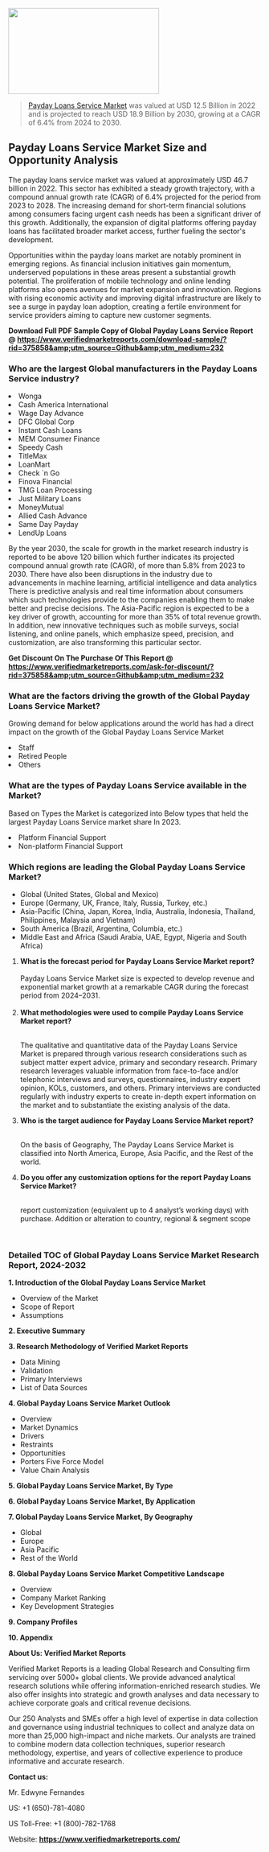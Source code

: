 <img src="https://ffe5etoiles.com/wp-content/uploads/2024/12/MST1-300x171.png" alt="" width="300" height="171" class="alignnone size-medium wp-image-20088" /><blockquote><p><p><a href="https://www.verifiedmarketreports.com/download-sample/?rid=375858&utm_source=Github&utm_medium=232" target="_blank">Payday Loans Service Market</a> was valued at USD 12.5 Billion in 2022 and is projected to reach USD 18.9 Billion by 2030, growing at a CAGR of 6.4% from 2024 to 2030.</p></blockquote><p><h2>Payday Loans Service Market Size and Opportunity Analysis</h2> <p>The payday loans service market was valued at approximately USD 46.7 billion in 2022. This sector has exhibited a steady growth trajectory, with a compound annual growth rate (CAGR) of 6.4% projected for the period from 2023 to 2028. The increasing demand for short-term financial solutions among consumers facing urgent cash needs has been a significant driver of this growth. Additionally, the expansion of digital platforms offering payday loans has facilitated broader market access, further fueling the sector's development.</p> <p>Opportunities within the payday loans market are notably prominent in emerging regions. As financial inclusion initiatives gain momentum, underserved populations in these areas present a substantial growth potential. The proliferation of mobile technology and online lending platforms also opens avenues for market expansion and innovation. Regions with rising economic activity and improving digital infrastructure are likely to see a surge in payday loan adoption, creating a fertile environment for service providers aiming to capture new customer segments.</p> </p><p class=""><strong>Download Full PDF Sample Copy of Global Payday Loans Service Report @ <a href="https://www.verifiedmarketreports.com/download-sample/?rid=375858&amp;utm_source=Github&amp;utm_medium=232" target="_blank">https://www.verifiedmarketreports.com/download-sample/?rid=375858&amp;utm_source=Github&amp;utm_medium=232</a></strong></p><h3 id="" class="">Who are the largest Global manufacturers in the Payday Loans Service industry?</h3><p><li>Wonga</li><li> Cash America International</li><li> Wage Day Advance</li><li> DFC Global Corp</li><li> Instant Cash Loans</li><li> MEM Consumer Finance</li><li> Speedy Cash</li><li> TitleMax</li><li> LoanMart</li><li> Check `n Go</li><li> Finova Financial</li><li> TMG Loan Processing</li><li> Just Military Loans</li><li> MoneyMutual</li><li> Allied Cash Advance</li><li> Same Day Payday</li><li> LendUp Loans</li></p><div class=""><div class="" dir="" data-message-author-role="" data-message-id="" data-message-model-slug=""><div class=""><div class=""><div class=""><div class="" dir="" data-message-author-role="" data-message-id="" data-message-model-slug=""><div class=""><div class=""><p>By the year 2030, the scale for growth in the market research industry is reported to be above 120 billion which further indicates its projected compound annual growth rate (CAGR), of more than 5.8% from 2023 to 2030. There have also been disruptions in the industry due to advancements in machine learning, artificial intelligence and data analytics There is predictive analysis and real time information about consumers which such technologies provide to the companies enabling them to make better and precise decisions. The Asia-Pacific region is expected to be a key driver of growth, accounting for more than 35% of total revenue growth. In addition, new innovative techniques such as mobile surveys, social listening, and online panels, which emphasize speed, precision, and customization, are also transforming this particular sector.</p><p><strong>Get Discount On The Purchase Of This Report @&nbsp; <a href="https://www.verifiedmarketreports.com/ask-for-discount/?rid=375858&amp;utm_source=Github&amp;utm_medium=232" target="_blank">https://www.verifiedmarketreports.com/ask-for-discount/?rid=375858&amp;utm_source=Github&amp;utm_medium=232</a></strong></p></div></div></div></div></div></div></div></div><h3 id="" class="">What are the factors driving the growth of the Global Payday Loans Service Market?</h3><p id="" class="">Growing demand for below applications around the world has had a direct impact on the growth of the Global Payday Loans Service Market</p><p id="" class=""><li>Staff</li><li> Retired People</li><li> Others</li></p><h3 id="" class="">What are the types of Payday Loans Service available in the Market?</h3><p id="" class="">Based on Types the Market is categorized into Below types that held the largest Payday Loans Service market share In 2023.</p><p id="" class=""><li>Platform Financial Support</li><li> Non-platform Financial Support</li></p><h3 id="" class="">Which regions are leading the Global Payday Loans Service Market?</h3><ul><li>Global (United States, Global and Mexico)</li><li>Europe (Germany, UK, France, Italy, Russia, Turkey, etc.)</li><li>Asia-Pacific (China, Japan, Korea, India, Australia, Indonesia, Thailand, Philippines, Malaysia and Vietnam)</li><li>South America (Brazil, Argentina, Columbia, etc.)</li><li>Middle East and Africa (Saudi Arabia, UAE, Egypt, Nigeria and South Africa)</li></ul><p><ol><li><strong>What is the forecast period for Payday Loans Service Market report?<br /></strong><br /><span data-sheets-root="1" data-sheets-value="{&quot;1&quot;:2,&quot;2&quot;:&quot;XXXX size is expected to develop revenue and exponential market growth at a remarkable CAGR during the forecast period from 2024&ndash;2030.&quot;}" data-sheets-userformat="{&quot;2&quot;:12674,&quot;4&quot;:{&quot;1&quot;:2,&quot;2&quot;:16776960},&quot;10&quot;:2,&quot;11&quot;:0,&quot;15&quot;:&quot;Arial&quot;,&quot;16&quot;:12}">Payday Loans Service Market size is expected to develop revenue and exponential market growth at a remarkable CAGR during the forecast period from 2024&ndash;2031.</span><br /><br /></li><li><strong>What methodologies were used to compile Payday Loans Service Market report?<br /><br /></strong><p>The qualitative and quantitative data of the&nbsp;Payday Loans Service Market is prepared through various research considerations such as subject matter expert advice, primary and secondary research. Primary research leverages valuable information from face-to-face and/or telephonic interviews and surveys, questionnaires, industry expert opinion, KOLs, customers, and others. Primary interviews are conducted regularly with industry experts to create in-depth expert information on the market and to substantiate the existing analysis of the data.&nbsp;</p></li><li><strong>Who is the target audience for Payday Loans Service Market report?<br /><br /></strong><p>On the basis of Geography, The&nbsp;Payday Loans Service Market is classified into North America, Europe, Asia Pacific, and the Rest of the world.</p></li><li><strong>Do you offer any customization options for the report Payday Loans Service Market?<br /><br /></strong><p>report customization (equivalent up to 4 analyst&rsquo;s working days) with purchase. Addition or alteration to country, regional &amp; segment scope</p><p>&nbsp;</p></li></ol></p><h3 id="" class="">Detailed TOC of Global Payday Loans Service Market Research Report, 2024-2032</h3><p id="" class=""><strong>1. Introduction of the Global Payday Loans Service Market</strong></p><ul><li>Overview of the Market</li><li>Scope of Report</li><li>Assumptions</li></ul><p id="" class=""><strong>2. Executive Summary</strong></p><p id="" class=""><strong>3. Research Methodology of&nbsp;Verified Market Reports</strong></p><ul><li>Data Mining</li><li>Validation</li><li>Primary Interviews</li><li>List of Data Sources</li></ul><p id="" class=""><strong>4. Global Payday Loans Service Market Outlook</strong></p><ul><li>Overview</li><li>Market Dynamics</li><li>Drivers</li><li>Restraints</li><li>Opportunities</li><li>Porters Five Force Model</li><li>Value Chain Analysis</li></ul><p id="" class=""><strong>5. Global Payday Loans Service Market, By&nbsp;Type</strong></p><p id="" class=""><strong>6. Global Payday Loans Service Market, By Application</strong></p><p id="" class=""><strong>7. Global Payday Loans Service Market, By Geography</strong></p><ul><li>Global</li><li>Europe</li><li>Asia Pacific</li><li>Rest of the World</li></ul><p id="" class=""><strong>8. Global Payday Loans Service Market Competitive Landscape</strong></p><ul><li>Overview</li><li>Company Market Ranking</li><li>Key Development Strategies</li></ul><p id="" class=""><strong>9. Company Profiles</strong></p><p id="" class=""><strong>10. Appendix</strong></p><p id="" class=""><strong>About Us: Verified Market Reports</strong></p><p id="" class="">Verified Market Reports is a leading Global Research and Consulting firm servicing over 5000+ global clients. We provide advanced analytical research solutions while offering information-enriched research studies. We also offer insights into strategic and growth analyses and data necessary to achieve corporate goals and critical revenue decisions.</p><p id="" class="">Our 250 Analysts and SMEs offer a high level of expertise in data collection and governance using industrial techniques to collect and analyze data on more than 25,000 high-impact and niche markets. Our analysts are trained to combine modern data collection techniques, superior research methodology, expertise, and years of collective experience to produce informative and accurate research.</p><p id="" class=""><strong>Contact us:</strong></p><p id="" class="">Mr. Edwyne Fernandes</p><p id="" class="">US: +1 (650)-781-4080</p><p id="" class="">US Toll-Free: +1 (800)-782-1768</p><p id="" class="">Website: <a target="" data-test-app-aware-link=""><strong>https://www.verifiedmarketreports.com/</strong></a></p>
